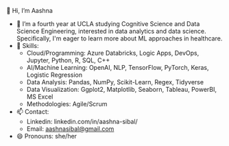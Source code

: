 👋 Hi, I’m Aashna
- 👀 I’m a fourth year at UCLA studying Cognitive Science and Data Science Engineering, interested in data analytics and data science. Specifically, I'm eager to learn more about ML approaches in healthcare.
- 🌱 Skills:
  * Cloud/Programming: Azure Databricks, Logic Apps, DevOps, Jupyter, Python, R, SQL, C++
  * AI/Machine Learning: OpenAI, NLP, TensorFlow, PyTorch, Keras, Logistic Regression
  * Data Analysis: Pandas, NumPy, Scikit-Learn, Regex, Tidyverse
  * Data Visualization: Ggplot2, Matplotlib, Seaborn, Tableau, PowerBI, MS Excel
  * Methodologies: Agile/Scrum
- 📫 Contact:
  * Linkedin: linkedin.com/in/aashna-sibal/
  * Email: aashnasibal@gmail.com
- 😄 Pronouns: she/her

<!---
sibala25/sibala25 is a ✨ special ✨ repository because its `README.md` (this file) appears on your GitHub profile.
You can click the Preview link to take a look at your changes.
--->
